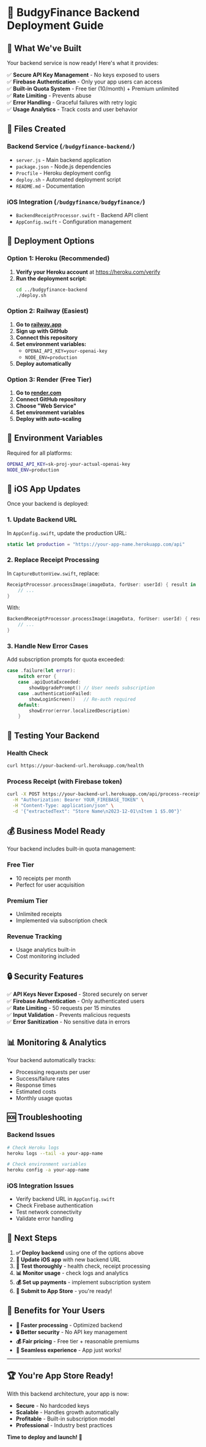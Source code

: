 # 🚀 BudgyFinance Backend Deployment Guide

## 🎯 What We've Built

Your backend service is now ready! Here's what it provides:

✅ **Secure API Key Management** - No keys exposed to users  
✅ **Firebase Authentication** - Only your app users can access  
✅ **Built-in Quota System** - Free tier (10/month) + Premium unlimited  
✅ **Rate Limiting** - Prevents abuse  
✅ **Error Handling** - Graceful failures with retry logic  
✅ **Usage Analytics** - Track costs and user behavior  

## 📁 Files Created

### **Backend Service** (`/budgyfinance-backend/`)
- `server.js` - Main backend application
- `package.json` - Node.js dependencies
- `Procfile` - Heroku deployment config
- `deploy.sh` - Automated deployment script
- `README.md` - Documentation

### **iOS Integration** (`/budgyfinance/budgyfinance/`)
- `BackendReceiptProcessor.swift` - Backend API client
- `AppConfig.swift` - Configuration management

## 🚀 Deployment Options

### **Option 1: Heroku (Recommended)**

1. **Verify your Heroku account** at https://heroku.com/verify
2. **Run the deployment script:**
   ```bash
   cd ../budgyfinance-backend
   ./deploy.sh
   ```

### **Option 2: Railway (Easiest)**

1. **Go to [railway.app](https://railway.app)**
2. **Sign up with GitHub**
3. **Connect this repository**
4. **Set environment variables:**
   - `OPENAI_API_KEY=your-openai-key`
   - `NODE_ENV=production`
5. **Deploy automatically**

### **Option 3: Render (Free Tier)**

1. **Go to [render.com](https://render.com)**
2. **Connect GitHub repository**
3. **Choose "Web Service"**
4. **Set environment variables**
5. **Deploy with auto-scaling**

## 🔧 Environment Variables

Required for all platforms:

```bash
OPENAI_API_KEY=sk-proj-your-actual-openai-key
NODE_ENV=production
```

## 📱 iOS App Updates

Once your backend is deployed:

### **1. Update Backend URL**

In `AppConfig.swift`, update the production URL:
```swift
static let production = "https://your-app-name.herokuapp.com/api"
```

### **2. Replace Receipt Processing**

In `CaptureButtonView.swift`, replace:
```swift
ReceiptProcessor.processImage(imageData, forUser: userId) { result in
    // ...
}
```

With:
```swift
BackendReceiptProcessor.processImage(imageData, forUser: userId) { result in
    // ...
}
```

### **3. Handle New Error Cases**

Add subscription prompts for quota exceeded:
```swift
case .failure(let error):
    switch error {
    case .apiQuotaExceeded:
        showUpgradePrompt() // User needs subscription
    case .authenticationFailed:
        showLoginScreen()   // Re-auth required
    default:
        showError(error.localizedDescription)
    }
```

## 🧪 Testing Your Backend

### **Health Check**
```bash
curl https://your-backend-url.herokuapp.com/health
```

### **Process Receipt** (with Firebase token)
```bash
curl -X POST https://your-backend-url.herokuapp.com/api/process-receipt \
  -H "Authorization: Bearer YOUR_FIREBASE_TOKEN" \
  -H "Content-Type: application/json" \
  -d '{"extractedText": "Store Name\n2023-12-01\nItem 1 $5.00"}'
```

## 💰 Business Model Ready

Your backend includes built-in quota management:

### **Free Tier**
- 10 receipts per month
- Perfect for user acquisition

### **Premium Tier** 
- Unlimited receipts
- Implemented via subscription check

### **Revenue Tracking**
- Usage analytics built-in
- Cost monitoring included

## 🔒 Security Features

✅ **API Keys Never Exposed** - Stored securely on server  
✅ **Firebase Authentication** - Only authenticated users  
✅ **Rate Limiting** - 50 requests per 15 minutes  
✅ **Input Validation** - Prevents malicious requests  
✅ **Error Sanitization** - No sensitive data in errors  

## 📊 Monitoring & Analytics

Your backend automatically tracks:
- Processing requests per user
- Success/failure rates
- Response times
- Estimated costs
- Monthly usage quotas

## 🆘 Troubleshooting

### **Backend Issues**
```bash
# Check Heroku logs
heroku logs --tail -a your-app-name

# Check environment variables
heroku config -a your-app-name
```

### **iOS Integration Issues**
- Verify backend URL in `AppConfig.swift`
- Check Firebase authentication
- Test network connectivity
- Validate error handling

## 🎯 Next Steps

1. **✅ Deploy backend** using one of the options above
2. **📱 Update iOS app** with new backend URL
3. **🧪 Test thoroughly** - health check, receipt processing
4. **📊 Monitor usage** - check logs and analytics
5. **💰 Set up payments** - implement subscription system
6. **🚀 Submit to App Store** - you're ready!

## 🎉 Benefits for Your Users

- **🚀 Faster processing** - Optimized backend
- **🔒 Better security** - No API key management
- **💰 Fair pricing** - Free tier + reasonable premiums
- **📱 Seamless experience** - App just works!

---

## 🏆 You're App Store Ready!

With this backend architecture, your app is now:
- **Secure** - No hardcoded keys
- **Scalable** - Handles growth automatically  
- **Profitable** - Built-in subscription model
- **Professional** - Industry best practices

**Time to deploy and launch! 🚀**
